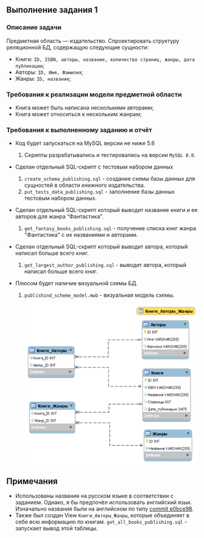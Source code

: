 ## Выполнение задания 1

### Описание задачи
Предметная область — издательство. Спроектировать структуру реляционной БД, содержащую следующие сущности:
- Книги: `ID, ISBN, авторы, название, количество страниц, жанры, дата публикации`;
- Авторы:  `ID, Имя, Фамилия`;
- Жанры: `ID, название`;

### Требования к реализации модели предметной области
- Книга может быть написана несколькими авторами;
- Книга может относиться к нескольким жанрам;

### Требования к выполненному заданию и отчёт
- Код будет запускаться на MySQL версии не ниже 5.6
  1. Скрипты разрабатывались и тестировались на версии `MySQL 8.0`.
- Cделан отдельный SQL-скрипт с тестовым набором данных
  1. `create_schema_publishing.sql` - создание схемы базы данных для сущностей в области книжного издательства.
  2. `put_tests_data_publishing.sql` - заполнение базы данных тестовым набором данных.

- Сделан отдельный SQL-скрипт который выводит название книги и ее авторов для жанра “Фантастика”.
  1. `get_fantasy_books_publishing.sql` - получение списка книг жанра "Фантастика" с их названиями и авторами.
- Cделан отдельный SQL-скрипт который выводит автора, который написал больше всего книг.
  1. `get_largest_author_publishing.sql` - выводит автора, который написал больше всего книг.
- Плюсом будет наличие визуальной схемы БД.
  1. `publishind_scheme_model.mwb` - визуальная модель схемы.

      ![create_schema_publishing](../img/create_schema_publishing.png)

## Примечания
  - Использованы названия на русском языке в соответствии с заданием. Однако, я бы предпочёл использовать английский язык. Изначально названия были на английском по типу [commit e0bce98](https://github.com/Steindvart/web_robots_league_intro/commit/e0bce98d1bb0a8b61510aa5b12cd2b6685071153).
  - Также был создан View `Книги_Авторы_Жанры`, которые объединяет в себе всю информацию по книгам. `get_all_books_publishing.sql` - запускает вывод этой таблицы.